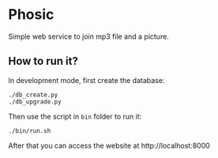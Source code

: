 Phosic
======

Simple web service to join mp3 file and a picture.

How to run it?
--------------

In development mode, first create the database:

    ./db_create.py
    ./db_upgrade.py

Then use the script in `bin` folder to run it:

    ./bin/run.sh

After that you can access the website at http://localhost:8000

